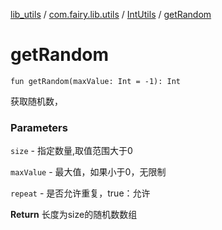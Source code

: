 [lib_utils](../../index.md) / [com.fairy.lib.utils](../index.md) / [IntUtils](index.md) / [getRandom](./get-random.md)

# getRandom

`fun getRandom(maxValue: Int = -1): Int`

获取随机数，

### Parameters

`size` - 指定数量,取值范围大于0

`maxValue` - 最大值，如果小于0，无限制

`repeat` - 是否允许重复，true：允许

**Return**
长度为size的随机数数组


